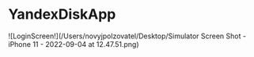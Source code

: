 # YandexDiskApp

![LoginScreen!](/Users/novyjpolzovatel/Desktop/Simulator Screen Shot - iPhone 11 - 2022-09-04 at 12.47.51.png)

